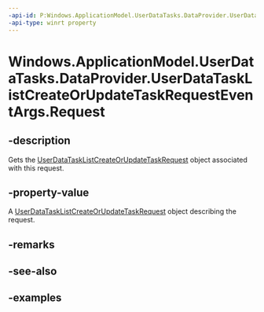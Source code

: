 ```yaml
---
-api-id: P:Windows.ApplicationModel.UserDataTasks.DataProvider.UserDataTaskListCreateOrUpdateTaskRequestEventArgs.Request
-api-type: winrt property
---
```


<!-- Property syntax.
public UserDataTaskListCreateOrUpdateTaskRequest Request { get; }
-->

# Windows.ApplicationModel.UserDataTasks.DataProvider.UserDataTaskListCreateOrUpdateTaskRequestEventArgs.Request

## -description
Gets the [UserDataTaskListCreateOrUpdateTaskRequest](userdatatasklistcreateorupdatetaskrequest.md) object associated with this request.

## -property-value
A [UserDataTaskListCreateOrUpdateTaskRequest](userdatatasklistcreateorupdatetaskrequest.md) object describing the request.

## -remarks

## -see-also

## -examples
